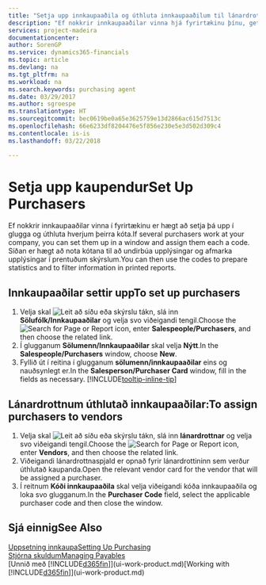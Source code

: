 ```yaml
---
title: "Setja upp innkaupaaðila og úthluta innkaupaaðilum til lánardrottna | Microsoft Docs"
description: "Ef nokkrir innkaupaaðilar vinna hjá fyrirtækinu þínu, getur þú skipulagt þá til tölfræðilegrar greiningar."
services: project-madeira
documentationcenter: 
author: SorenGP
ms.service: dynamics365-financials
ms.topic: article
ms.devlang: na
ms.tgt_pltfrm: na
ms.workload: na
ms.search.keywords: purchasing agent
ms.date: 03/29/2017
ms.author: sgroespe
ms.translationtype: HT
ms.sourcegitcommit: bec0619be0a65e3625759e13d2866ac615d7513c
ms.openlocfilehash: 66e6233df8204476e5f856e230e5e3d502d309c4
ms.contentlocale: is-is
ms.lasthandoff: 03/22/2018

---
```

# <a name="set-up-purchasers"></a><span data-ttu-id="f68a1-103">Setja upp kaupendur</span><span class="sxs-lookup"><span data-stu-id="f68a1-103">Set Up Purchasers</span></span>
<span data-ttu-id="f68a1-104">Ef nokkrir innkaupaaðilar vinna í fyrirtækinu er hægt að setja þá upp í glugga og úthluta hverjum þeirra kóta.</span><span class="sxs-lookup"><span data-stu-id="f68a1-104">If several purchasers work at your company, you can set them up in a window and assign them each a code.</span></span> <span data-ttu-id="f68a1-105">Síðan er hægt að nota kótana til að undirbúa upplýsingar og afmarka upplýsingar í prentuðum skýrslum.</span><span class="sxs-lookup"><span data-stu-id="f68a1-105">You can then use the codes to prepare statistics and to filter information in printed reports.</span></span>

## <a name="to-set-up-purchasers"></a><span data-ttu-id="f68a1-106">Innkaupaaðilar settir upp</span><span class="sxs-lookup"><span data-stu-id="f68a1-106">To set up purchasers</span></span>
1. <span data-ttu-id="f68a1-107">Velja skal ![Leit að síðu eða skýrslu](media/ui-search/search_small.png "Leit að síðu eða skýrslu táknið") tákn, slá inn **Sölufólk/Innkaupaaðilar** og velja svo viðeigandi tengil.</span><span class="sxs-lookup"><span data-stu-id="f68a1-107">Choose the ![Search for Page or Report](media/ui-search/search_small.png "Search for Page or Report icon") icon, enter **Salespeople/Purchasers**, and then choose the related link.</span></span>
2. <span data-ttu-id="f68a1-108">Í glugganum **Sölumenn/Innkaupaaðilar** skal velja **Nýtt**.</span><span class="sxs-lookup"><span data-stu-id="f68a1-108">In the **Salespeople/Purchasers** window, choose **New**.</span></span>
3. <span data-ttu-id="f68a1-109">Fyllið út í reitina í glugganum **sölumenn/innkaupaaðilar** eins og nauðsynlegt er.</span><span class="sxs-lookup"><span data-stu-id="f68a1-109">In the **Salesperson/Purchaser Card** window, fill in the fields as necessary.</span></span> [!INCLUDE[tooltip-inline-tip](includes/tooltip-inline-tip_md.md)]

## <a name="to-assign-purchasers-to-vendors"></a><span data-ttu-id="f68a1-110">Lánardrottnum úthlutað innkaupaaðilar:</span><span class="sxs-lookup"><span data-stu-id="f68a1-110">To assign purchasers to vendors</span></span>
1. <span data-ttu-id="f68a1-111">Velja skal ![Leit að síðu eða skýrslu](media/ui-search/search_small.png "Leit að síðu eða skýrslu táknið") tákn, slá inn **lánardrottnar** og velja svo viðeigandi tengil.</span><span class="sxs-lookup"><span data-stu-id="f68a1-111">Choose the ![Search for Page or Report](media/ui-search/search_small.png "Search for Page or Report icon") icon, enter **Vendors**, and then choose the related link.</span></span>
2. <span data-ttu-id="f68a1-112">Viðeigandi lánardrottnaspjald er opnað fyrir lánardrottininn sem verður úthlutað kaupanda.</span><span class="sxs-lookup"><span data-stu-id="f68a1-112">Open the relevant vendor card for the vendor that will be assigned a purchaser.</span></span>
3. <span data-ttu-id="f68a1-113">Í reitnum **Kóði innkaupaaðila** skal velja viðeigandi kóða innkaupaaðila og loka svo glugganum.</span><span class="sxs-lookup"><span data-stu-id="f68a1-113">In the **Purchaser Code** field, select the applicable purchaser code and then close the window.</span></span>

## <a name="see-also"></a><span data-ttu-id="f68a1-114">Sjá einnig</span><span class="sxs-lookup"><span data-stu-id="f68a1-114">See Also</span></span>
[<span data-ttu-id="f68a1-115">Uppsetning innkaupa</span><span class="sxs-lookup"><span data-stu-id="f68a1-115">Setting Up Purchasing</span></span>](purchasing-setup-purchasing.md)  
[<span data-ttu-id="f68a1-116">Stjórna skuldum</span><span class="sxs-lookup"><span data-stu-id="f68a1-116">Managing Payables</span></span>](payables-manage-payables.md)  
<span data-ttu-id="f68a1-117">[Unnið með [!INCLUDE[d365fin](includes/d365fin_md.md)]](ui-work-product.md)</span><span class="sxs-lookup"><span data-stu-id="f68a1-117">[Working with [!INCLUDE[d365fin](includes/d365fin_md.md)]](ui-work-product.md)</span></span>

